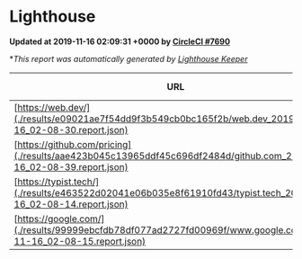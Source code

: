 
# Lighthouse

**Updated at 2019-11-16 02:09:31 +0000 by [CircleCI #7690](https://circleci.com/gh/ItinerisLtd/lighthouse-keeper-example/7690)**

**This report was automatically generated by [Lighthouse Keeper](https://github.com/itinerisltd/lighthouse-keeper)*

| URL | Performance | Accessibility | Best Practices | SEO | PWA | Updated At |
| --- | --- | --- | --- | --- | --- | --- |
| [https://web.dev/](./results/e09021ae7f54dd9f3b549cb0bc165f2b/web.dev_2019-11-16_02-08-30.report.json) | 0.86 | 0.88 | 1 | 0.96 | 0.93 | 2019-11-16T02:08:30.276Z |
| [https://github.com/pricing](./results/aae423b045c13965ddf45c696df2484d/github.com_2019-11-16_02-08-39.report.json) | 0.78 | 0.93 | 0.93 | 0.9 | 0.56 | 2019-11-16T02:08:39.410Z |
| [https://typist.tech/](./results/e463522d02041e06b035e8f61910fd43/typist.tech_2019-11-16_02-08-14.report.json) |  |  |  |  |  | 2019-11-16T02:08:14.480Z |
| [https://google.com/](./results/99999ebcfdb78df077ad2727fd00969f/www.google.com_2019-11-16_02-08-15.report.json) | 0.95 | 0.86 | 0.93 | 0.83 | 0.56 | 2019-11-16T02:08:15.229Z |
